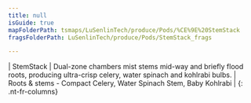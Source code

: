```yaml
---
title: null
isGuide: true
mapFolderPath: tsmaps/LuSenlinTech/produce/Pods/%CE%9E%20StemStack
fragsFolderPath: LuSenlinTech/produce/Pods/StemStack_frags

---
```



<!-- tsGuideRenderComment {"guide":{"id":"xsm6It1YW","path":"LuSenlinTech/produce/Pods","fragmentFolderPath":"LuSenlinTech/produce/Pods/StemStack_frags"},"fragment":{"id":"xsm6It1YW","topLevelMapKey":"welyCL01D4","mapKeyChain":"welyCL01D4","guideID":"xsm6It2ND","guidePath":"c:/GitHub/MuddySpud/MuddySpud.github.io/tsmaps/LuSenlinTech/produce/Pods/StemStack.tspod","chartKey":"welyCL01D4","isLeaf":false,"options":[{"id":"xsm6J10Xk","option":"StemStack details","order":1,"isAncillary":true}]}} -->

| StemStack | Dual-zone chambers mist stems mid-way and briefly flood roots, producing ultra-crisp celery, water spinach and kohlrabi bulbs. | Roots & stems - Compact Celery, Water Spinach Stem, Baby Kohlrabi |
{: .nt-fr-columns}
